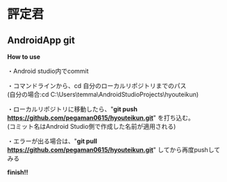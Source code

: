 # 評定君
AndroidApp git
--------------




**How to use**

・Android studio内でcommit

・コマンドラインから、cd 自分のローカルリポジトリまでのパス<br/>
(自分の場合:cd C:\Users\temma\AndroidStudioProjects\hyouteikun) <br/>

・ローカルリポジトリに移動したら、"**git push https://github.com/pegaman0615/hyouteikun.git**" を打ち込む。 <br/>
(コミット名はAndroid Studio側で作成した名前が適用される) <br/>

・エラーが出る場合は、"**git pull https://github.com/pegaman0615/hyouteikun.git**" してから再度pushしてみる<br/>

**finish!!**

